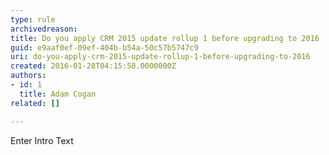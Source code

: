 ```yaml
---
type: rule
archivedreason: 
title: Do you apply CRM 2015 update rollup 1 before upgrading to 2016
guid: e9aaf0ef-09ef-404b-b54a-50c57b5747c9
uri: do-you-apply-crm-2015-update-rollup-1-before-upgrading-to-2016
created: 2016-01-28T04:15:58.0000000Z
authors:
- id: 1
  title: Adam Cogan
related: []

---
```



Enter Intro Text
<br><excerpt class='endintro'></excerpt><br>



